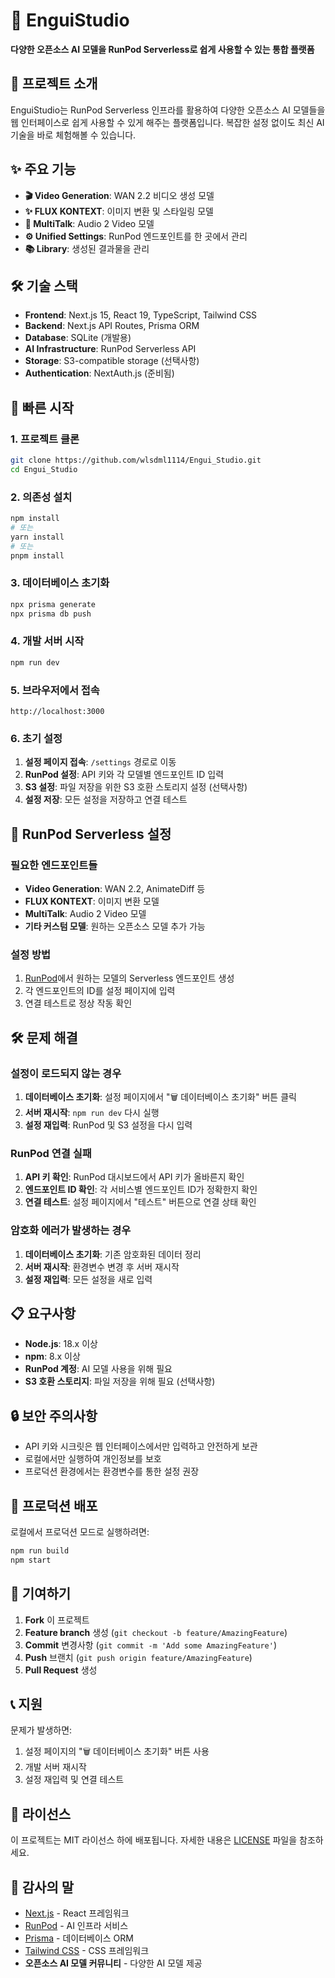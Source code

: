 # 🚀 EnguiStudio

**다양한 오픈소스 AI 모델을 RunPod Serverless로 쉽게 사용할 수 있는 통합 플랫폼**

## 🎯 프로젝트 소개

EnguiStudio는 RunPod Serverless 인프라를 활용하여 다양한 오픈소스 AI 모델들을 웹 인터페이스로 쉽게 사용할 수 있게 해주는 플랫폼입니다. 복잡한 설정 없이도 최신 AI 기술을 바로 체험해볼 수 있습니다.

## ✨ 주요 기능

- **🎬 Video Generation**: WAN 2.2 비디오 생성 모델
- **✨ FLUX KONTEXT**: 이미지 변환 및 스타일링 모델
- **🎤 MultiTalk**: Audio 2 Video 모델
- **⚙️ Unified Settings**: RunPod 엔드포인트를 한 곳에서 관리
- **📚 Library**: 생성된 결과물을 관리

## 🛠️ 기술 스택

- **Frontend**: Next.js 15, React 19, TypeScript, Tailwind CSS
- **Backend**: Next.js API Routes, Prisma ORM
- **Database**: SQLite (개발용)
- **AI Infrastructure**: RunPod Serverless API
- **Storage**: S3-compatible storage (선택사항)
- **Authentication**: NextAuth.js (준비됨)

## 🚀 빠른 시작

### 1. 프로젝트 클론
```bash
git clone https://github.com/wlsdml1114/Engui_Studio.git
cd Engui_Studio
```

### 2. 의존성 설치
```bash
npm install
# 또는
yarn install
# 또는
pnpm install
```

### 3. 데이터베이스 초기화
```bash
npx prisma generate
npx prisma db push
```

### 4. 개발 서버 시작
```bash
npm run dev
```

### 5. 브라우저에서 접속
```
http://localhost:3000
```

### 6. 초기 설정
1. **설정 페이지 접속**: `/settings` 경로로 이동
2. **RunPod 설정**: API 키와 각 모델별 엔드포인트 ID 입력
3. **S3 설정**: 파일 저장을 위한 S3 호환 스토리지 설정 (선택사항)
4. **설정 저장**: 모든 설정을 저장하고 연결 테스트

## 🔧 RunPod Serverless 설정

### 필요한 엔드포인트들
- **Video Generation**: WAN 2.2, AnimateDiff 등
- **FLUX KONTEXT**: 이미지 변환 모델
- **MultiTalk**: Audio 2 Video 모델
- **기타 커스텀 모델**: 원하는 오픈소스 모델 추가 가능

### 설정 방법
1. [RunPod](https://runpod.io/)에서 원하는 모델의 Serverless 엔드포인트 생성
2. 각 엔드포인트의 ID를 설정 페이지에 입력
3. 연결 테스트로 정상 작동 확인

## 🛠️ 문제 해결

### 설정이 로드되지 않는 경우
1. **데이터베이스 초기화**: 설정 페이지에서 "🗑️ 데이터베이스 초기화" 버튼 클릭
2. **서버 재시작**: `npm run dev` 다시 실행
3. **설정 재입력**: RunPod 및 S3 설정을 다시 입력

### RunPod 연결 실패
1. **API 키 확인**: RunPod 대시보드에서 API 키가 올바른지 확인
2. **엔드포인트 ID 확인**: 각 서비스별 엔드포인트 ID가 정확한지 확인
3. **연결 테스트**: 설정 페이지에서 "테스트" 버튼으로 연결 상태 확인

### 암호화 에러가 발생하는 경우
1. **데이터베이스 초기화**: 기존 암호화된 데이터 정리
2. **서버 재시작**: 환경변수 변경 후 서버 재시작
3. **설정 재입력**: 모든 설정을 새로 입력

## 📋 요구사항

- **Node.js**: 18.x 이상
- **npm**: 8.x 이상
- **RunPod 계정**: AI 모델 사용을 위해 필요
- **S3 호환 스토리지**: 파일 저장을 위해 필요 (선택사항)

## 🔒 보안 주의사항

- API 키와 시크릿은 웹 인터페이스에서만 입력하고 안전하게 보관
- 로컬에서만 실행하여 개인정보를 보호
- 프로덕션 환경에서는 환경변수를 통한 설정 권장

## 🚀 프로덕션 배포

로컬에서 프로덕션 모드로 실행하려면:
```bash
npm run build
npm start
```

## 🤝 기여하기

1. **Fork** 이 프로젝트
2. **Feature branch** 생성 (`git checkout -b feature/AmazingFeature`)
3. **Commit** 변경사항 (`git commit -m 'Add some AmazingFeature'`)
4. **Push** 브랜치 (`git push origin feature/AmazingFeature`)
5. **Pull Request** 생성

## 📞 지원

문제가 발생하면:
1. 설정 페이지의 "🗑️ 데이터베이스 초기화" 버튼 사용
2. 개발 서버 재시작
3. 설정 재입력 및 연결 테스트

## 📄 라이선스

이 프로젝트는 MIT 라이선스 하에 배포됩니다. 자세한 내용은 [LICENSE](LICENSE) 파일을 참조하세요.

## 🙏 감사의 말

- [Next.js](https://nextjs.org/) - React 프레임워크
- [RunPod](https://runpod.io/) - AI 인프라 서비스
- [Prisma](https://www.prisma.io/) - 데이터베이스 ORM
- [Tailwind CSS](https://tailwindcss.com/) - CSS 프레임워크
- **오픈소스 AI 모델 커뮤니티** - 다양한 AI 모델 제공
